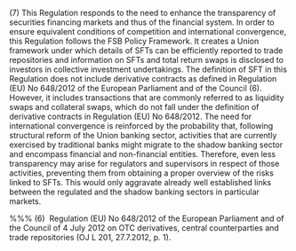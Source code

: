 (7) This Regulation responds to the need to enhance the transparency of securities financing markets and thus of the financial system. In order to ensure equivalent conditions of competition and international convergence, this Regulation follows the FSB Policy Framework. It creates a Union framework under which details of SFTs can be efficiently reported to trade repositories and information on SFTs and total return swaps is disclosed to investors in collective investment undertakings. The definition of SFT in this Regulation does not include derivative contracts as defined in Regulation (EU) No 648/2012 of the European Parliament and of the Council (6). However, it includes transactions that are commonly referred to as liquidity swaps and collateral swaps, which do not fall under the definition of derivative contracts in Regulation (EU) No 648/2012. The need for international convergence is reinforced by the probability that, following structural reform of the Union banking sector, activities that are currently exercised by traditional banks might migrate to the shadow banking sector and encompass financial and non-financial entities. Therefore, even less transparency may arise for regulators and supervisors in respect of those activities, preventing them from obtaining a proper overview of the risks linked to SFTs. This would only aggravate already well established links between the regulated and the shadow banking sectors in particular markets.

%%% (6)  Regulation (EU) No 648/2012 of the European Parliament and of the Council of 4 July 2012 on OTC derivatives, central counterparties and trade repositories (OJ L 201, 27.7.2012, p. 1).